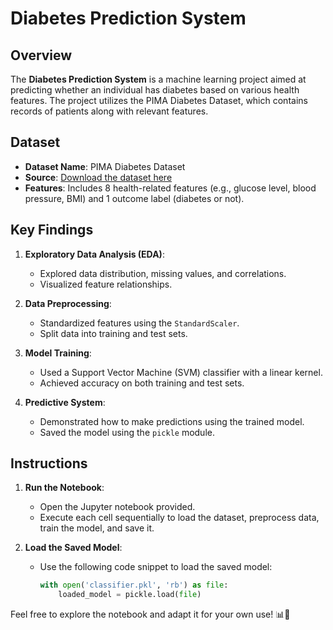 # Diabetes Prediction System

## Overview
The **Diabetes Prediction System** is a machine learning project aimed at predicting whether an individual has diabetes based on various health features. The project utilizes the PIMA Diabetes Dataset, which contains records of patients along with relevant features.

## Dataset
- **Dataset Name**: PIMA Diabetes Dataset
- **Source**: [Download the dataset here](https://www.dropbox.com/scl/fi/kwj13e60aeiigsddk7aap/diabetes.csv?rlkey=ptbmxfp7ezp2hncuzihux9kb5&dl=0)
- **Features**: Includes 8 health-related features (e.g., glucose level, blood pressure, BMI) and 1 outcome label (diabetes or not).

## Key Findings
1. **Exploratory Data Analysis (EDA)**:
   - Explored data distribution, missing values, and correlations.
   - Visualized feature relationships.

2. **Data Preprocessing**:
   - Standardized features using the `StandardScaler`.
   - Split data into training and test sets.

3. **Model Training**:
   - Used a Support Vector Machine (SVM) classifier with a linear kernel.
   - Achieved accuracy on both training and test sets.

4. **Predictive System**:
   - Demonstrated how to make predictions using the trained model.
   - Saved the model using the `pickle` module.

## Instructions
1. **Run the Notebook**:
   - Open the Jupyter notebook provided.
   - Execute each cell sequentially to load the dataset, preprocess data, train the model, and save it.

2. **Load the Saved Model**:
   - Use the following code snippet to load the saved model:
     ```python
     with open('classifier.pkl', 'rb') as file:
         loaded_model = pickle.load(file)
     ```

Feel free to explore the notebook and adapt it for your own use! 📊🤖
